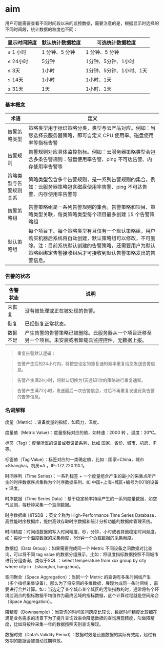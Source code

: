 # aim

用户可能需要查看不同时间段以来的监控数据，需要注意的是，根据显示时选择的不同时间段，统计数据的粒度也不同：

| 显示时间跨度 | 默认统计数据粒度 | 可选统计数据粒度 |
| -------- | -------- | -------- |
| ≤ 1 小时   | 1 分钟、5 分钟    |1 分钟、5 分钟     |
| ≤ 24小时| 5分钟 | 1分钟、5分钟、1小时|
| ≤ 3天| 1小时 | 1分钟、5分钟、1小时、1天 |
| ≤ 14天 | 1小时   | 1小时、1天 |
| ≤ 31天| 1天   | 1小时、1天 |

### 基本概念

| 术语	| 定义 |
| -------- | -------- |
| 告警策略类型	| 策略类型用于标识策略分类，类型与云产品对应。例如：当您选择云服务器策略，即可自定义 CPU 使用率、磁盘使用率等指标告警 |
| 告警规则	| 告警规则对应具体监控指标。例如：云服务器策略类型会包含多条告警规则：磁盘使用率告警、ping 不可达告警、内存使用率告警等 |
| 策略类型与告警规则关系	|策略类型包含多个告警规则，是一系列告警规则的集合。例如：云服务器策略包含磁盘使用率告警、ping 不可达告警、内存使用率告警等|
| 告警策略组	| 告警策略组是一系列告警规则的集合。告警策略和项目、策略类型关联，每类策略类型每个项目最多创建 15 个告警策略组|
| 默认策略组 |	每个项目下、每个策略类型有且仅有一个默认策略组，用户购买机器后系统将自动创建，默认策略组可以修改，不可删除。注：目前系统默认创建的告警策略，还需要用户为默认策略组绑定告警接收组后才可接收到默认告警策略发出的告警信息。|

### 告警的状态

|告警状态	|说明|
| -------- | -------- |
|未恢复	| 没有被处理或正在被处理的告警。|
|恢复	| 已经恢复正常状态。|
|数据不足	| 产生告警的告警策略已被删除。云服务器从一个项目迁移至另一个项目。未安装或者卸载云监控控件，无数据上报。|


> 重复告警默认逻辑：

> 告警产生后的24小时内，将按您设定的重复通知频率重复给您发送告警信息。

> 告警产生满24小时，将默认切换为1天通知1次的策略进行重复通知。

> 告警产生满72小时，发送最后一次告警信息，过后不再重复发送此条告警的告警信息。

### 名词解释
度量（Metric）：设备度量的指标，如风力，温度。

度量值（Metric Value）：度量指标对应的值，如转速：2000 转 ，温度：20℃。

标签（Tag）：度量所属的设备或者设备系列，比如 国家、省份、城市、机房、IP 等。

标签值（Tag Value）：标签对应的一类确定值，比如：国家=China，城市=Shanghai，机房=A ，IP=172.220.110.1。

时间序列（Time Series）：一系列标签 + 一个度量组合产生的最小的采集点所产生的时序数据序点集称为个时序数据系列。如 中国+上海+城区+编号为001的设备 + 温度。

时序数据（Time Series Data）：基于稳定频率持续产生的一系列度量数据，如空气监测，每秒钟采集一个监测数据。

时序数据库 HiTSDB ：英文全称为 High-Performance Time Series Database，高性能时序数据库，提供高效存取时序数据和统计分析功能的数据库管理系统。

时间精度：时间线数据的写入时间精度，秒，分钟，小时或者其他稳定时间频度。如：每秒一个温度数据的采集频度，5分钟一个负载数据的采集频度。

数据组（Data Group）：如果需要完成同一个 Metric 不同设备之间数据对比查询，可以将不同 tag value 的数据分组展示。比如：将温度指标数据按照不同城市进行分组查询，类似于SQL ：select temperature from xxx group by city where city in （shanghai, hangzhou)。

空间聚合（Space Aggregation）：当同一个 Metric 的查询有多条时间线产生（多个指标采集设备），那么为了将空间的多维数据，展现为成同一条时间线 ，需要进行合并计算。如：当选定了某个城市某个城区的污染指数的时，通常将各个环境监测点的指标数据平均值作为最终区域的指标数据，这个计算过程就是空间聚合（Space Aggregation）。

降精度（Downsample）：当查询的时间区间跨度比较长，数据时间精度比较细在满足业务需求的场景下为了提升查询效率会降低数据的查询展现精度，叫做降精度，比如将按秒采集一年的数据按照天别查询展现。

数据时效（Data’s Validity Period）：数据时效是设置数据的实际有效期，超过有效期的数据会被自动过期释放。
